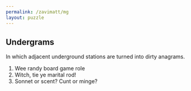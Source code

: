 ```yaml
---
permalink: /zavimatt/mg
layout: puzzle
---
```


<h2>Undergrams</h2>

In which adjacent underground stations are turned into dirty anagrams.

1. Wee randy board game role
2. Witch, tie ye marital rod!
3. Sonnet or scent? Cunt or minge?
